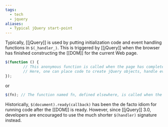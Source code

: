 ```yaml
---
tags:
  - tech
  - jquery
aliases:
  - Typical jQuery start-point
---
```

Typically, [[jQuery]] is used by putting initialization code and event handling functions in `$(_handler_)`. 
This is triggered by [[jQuery]] when the browser has finished constructing the [[DOM]] for the current Web page.
```js
$(function () {
        // This anonymous function is called when the page has completed loading.
        // Here, one can place code to create jQuery objects, handle events, etc.
});
```
or
```js
$(fn); // The function named fn, defined elsewhere, is called when the page has loaded.
```
Historically, `$(document).ready(callback)` has been the de facto idiom for running code after the [[DOM]] is ready. However, since [[jQuery]] 3.0, developers are encouraged to use the much shorter `$(handler)` signature instead.